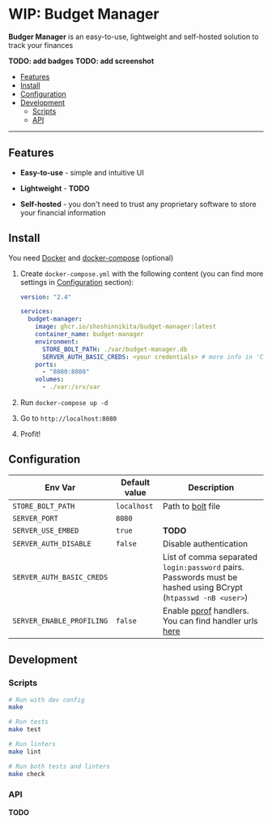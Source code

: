 # WIP: Budget Manager

**Budger Manager** is an easy-to-use, lightweight and self-hosted solution to track your finances

**TODO: add badges**
**TODO: add screenshot**

- [Features](#features)
- [Install](#install)
- [Configuration](#configuration)
- [Development](#development)
	- [Scripts](#scripts)
	- [API](#api)

***

## Features

- **Easy-to-use** - simple and intuitive UI

- **Lightweight** - **TODO**

- **Self-hosted** - you don't need to trust any proprietary software to store your financial information

## Install

You need [Docker](https://docs.docker.com/install/) and [docker-compose](https://docs.docker.com/compose/install/) (optional)

1. Create `docker-compose.yml` with the following content (you can find more settings in [Configuration](#configuration) section):

    ```yaml
    version: "2.4"

    services:
      budget-manager:
        image: ghcr.io/shoshinnikita/budget-manager:latest
        container_name: budget-manager
        environment:
          STORE_BOLT_PATH: ./var/budget-manager.db
          SERVER_AUTH_BASIC_CREDS: <your credentials> # more info in 'Configuration' section
        ports:
          - "8080:8080"
        volumes:
          - ./var:/srv/var
    ```

2. Run `docker-compose up -d`
3. Go to `http://localhost:8080`
4. Profit!

## Configuration

| Env Var                   | Default value | Description                                                                                                      |
| ------------------------- | ------------- | ---------------------------------------------------------------------------------------------------------------- |
| `STORE_BOLT_PATH`         | `localhost`   | Path to [bolt](https://github.com/etcd-io/bbolt) file                                                            |
| `SERVER_PORT`             | `8080`        |                                                                                                                  |
| `SERVER_USE_EMBED`        | `true`        | **TODO**                                                                                                         |
| `SERVER_AUTH_DISABLE`     | `false`       | Disable authentication                                                                                           |
| `SERVER_AUTH_BASIC_CREDS` |               | List of comma separated `login:password` pairs. Passwords must be hashed using BCrypt (`htpasswd -nB <user>`)    |
| `SERVER_ENABLE_PROFILING` | `false`       | Enable [pprof](https://blog.golang.org/pprof) handlers. You can find handler urls [here](internal/web/routes.go) |

## Development

### Scripts

```bash
# Run with dev config
make

# Run tests
make test

# Run linters
make lint

# Run both tests and linters
make check
```

### API

**TODO**

